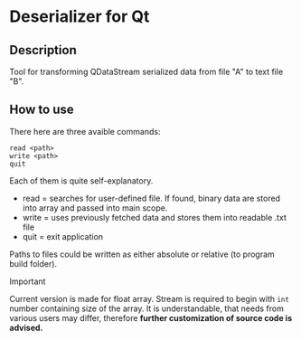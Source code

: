 # Deserializer for Qt
## Description
Tool for transforming QDataStream serialized data from file "A" to text file "B". 

## How to use
There here are three avaible commands:
```
read <path>
write <path>
quit
```
Each of them is quite self-explanatory.
- read = searches for user-defined file. If found, binary data are stored into array and passed into main scope.
- write = uses previously fetched data and stores them into readable .txt file
- quit = exit application

Paths to files could be written as either absolute or relative (to program build folder). 

> [!IMPORTANT]
>Current version is made for float array. Stream is required to begin with `int` number containing size of the array. It is understandable, that needs from various users may differ, therefore **further customization of source code is advised.**
